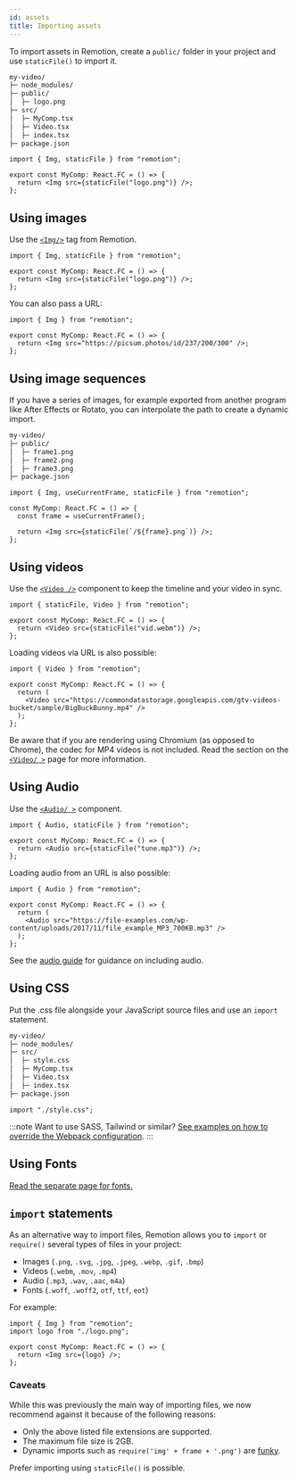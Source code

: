 ```yaml
---
id: assets
title: Importing assets
---
```


To import assets in Remotion, create a `public/` folder in your project and use `staticFile()` to import it.

```txt
my-video/
├─ node_modules/
├─ public/
│  ├─ logo.png
├─ src/
│  ├─ MyComp.tsx
│  ├─ Video.tsx
│  ├─ index.tsx
├─ package.json
```

```tsx twoslash title="src/MyComp.tsx"
import { Img, staticFile } from "remotion";

export const MyComp: React.FC = () => {
  return <Img src={staticFile("logo.png")} />;
};
```

## Using images

Use the [`<Img/>`](/docs/img) tag from Remotion.

```tsx twoslash title="MyComp.tsx"
import { Img, staticFile } from "remotion";

export const MyComp: React.FC = () => {
  return <Img src={staticFile("logo.png")} />;
};
```

You can also pass a URL:

```tsx twoslash title="MyComp.tsx"
import { Img } from "remotion";

export const MyComp: React.FC = () => {
  return <Img src="https://picsum.photos/id/237/200/300" />;
};
```

## Using image sequences

If you have a series of images, for example exported from another program like After Effects or Rotato, you can interpolate the path to create a dynamic import.

```txt
my-video/
├─ public/
│  ├─ frame1.png
│  ├─ frame2.png
│  ├─ frame3.png
├─ package.json
```

```tsx twoslash
import { Img, useCurrentFrame, staticFile } from "remotion";

const MyComp: React.FC = () => {
  const frame = useCurrentFrame();

  return <Img src={staticFile(`/${frame}.png`)} />;
};
```

## Using videos

Use the [`<Video />`](/docs/video) component to keep the timeline and your video in sync.

```tsx twoslash
import { staticFile, Video } from "remotion";

export const MyComp: React.FC = () => {
  return <Video src={staticFile("vid.webm")} />;
};
```

Loading videos via URL is also possible:

```tsx twoslash
import { Video } from "remotion";

export const MyComp: React.FC = () => {
  return (
    <Video src="https://commondatastorage.googleapis.com/gtv-videos-bucket/sample/BigBuckBunny.mp4" />
  );
};
```

Be aware that if you are rendering using Chromium (as opposed to Chrome), the codec for MP4 videos is not included. Read the section on the [`<Video/ >`](/docs/video#codec-support) page for more information.

## Using Audio

Use the [`<Audio/ >`](/docs/audio) component.

```tsx twoslash
import { Audio, staticFile } from "remotion";

export const MyComp: React.FC = () => {
  return <Audio src={staticFile("tune.mp3")} />;
};
```

Loading audio from an URL is also possible:

```tsx twoslash
import { Audio } from "remotion";

export const MyComp: React.FC = () => {
  return (
    <Audio src="https://file-examples.com/wp-content/uploads/2017/11/file_example_MP3_700KB.mp3" />
  );
};
```

See the [audio guide](/docs/using-audio) for guidance on including audio.

## Using CSS

Put the .css file alongside your JavaScript source files and use an `import` statement.

```txt
my-video/
├─ node_modules/
├─ src/
│  ├─ style.css
│  ├─ MyComp.tsx
│  ├─ Video.tsx
│  ├─ index.tsx
├─ package.json
```

```tsx twoslash title="MyComp.tsx"
import "./style.css";
```

:::note
Want to use SASS, Tailwind or similar? [See examples on how to override the Webpack configuration](/docs/webpack).
:::

## Using Fonts

[Read the separate page for fonts.](/docs/fonts)

## `import` statements

As an alternative way to import files, Remotion allows you to `import` or `require()` several types of files in your project:

- Images (`.png`, `.svg`, `.jpg`, `.jpeg`, `.webp`, `.gif`, `.bmp`)
- Videos (`.webm`, `.mov`, `.mp4`)
- Audio (`.mp3`, `.wav`, `.aac`, `m4a`)
- Fonts (`.woff`, `.woff2`, `otf`, `ttf`, `eot`)

For example:

```tsx twoslash title="MyComp.tsx"
import { Img } from "remotion";
import logo from "./logo.png";

export const MyComp: React.FC = () => {
  return <Img src={logo} />;
};
```

### Caveats

While this was previously the main way of importing files, we now recommend against it because of the following reasons:

- Only the above listed file extensions are supported.
- The maximum file size is 2GB.
- Dynamic imports such as `require('img' + frame + '.png')` are [funky](/docs/webpack-dynamic-imports).

Prefer importing using `staticFile()` is possible.
